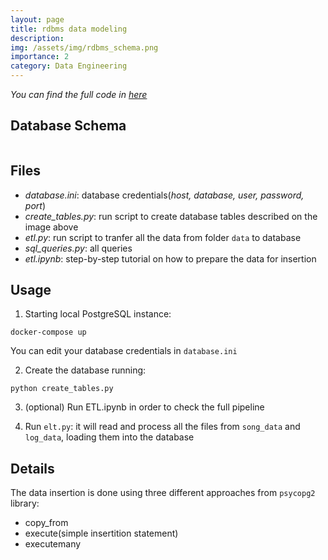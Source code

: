 ```yaml
---
layout: page
title: rdbms data modeling
description:
img: /assets/img/rdbms_schema.png
importance: 2
category: Data Engineering
---
```


*You can find the full code in [here](https://github.com/DanielDaCosta/rdbms-data-modeling)*

## Database Schema

<div class="row">
    <div class="col-sm mt-3 mt-md-0">
        <img class="img-fluid rounded z-depth-1" src="{{ '/assets/img/rdbms_schema.png' | relative_url }}" alt="" title="RDBMS tables"/>
    </div>
</div>


## Files
- *database.ini*: database credentials(*host, database, user, password, port*)
- *create_tables.py*: run script to create database tables described on the image above
- *etl.py*: run script to tranfer all the data from folder `data` to database
- *sql_queries.py*: all queries
- *etl.ipynb*: step-by-step tutorial on how to prepare the data for insertion

## Usage

1. Starting local PostgreSQL instance:
```
docker-compose up
```

You can edit your database credentials in `database.ini`

2. Create the database running:
```
python create_tables.py
```

3. (optional) Run ETL.ipynb in order to check the full pipeline

4. Run `elt.py`: it will read and process all the files from `song_data` and `log_data`, loading them into the database

## Details

The data insertion is done using three different approaches from `psycopg2` library:

- copy_from
- execute(simple insertition statement)
- executemany

